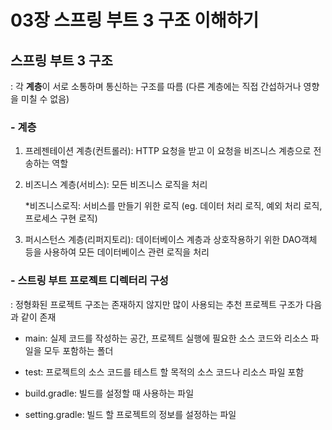 # 03장 스프링 부트 3 구조 이해하기

## 스프링 부트 3 구조 

: 각 **계층**이 서로 소통하며 통신하는 구조를 따름 (다른 계층에는 직접 간섭하거나 영향을 미칠 수 없음)

### - 계층

  1. 프레젠테이션 계층(컨트롤러): HTTP 요청을 받고 이 요청을 비즈니스 계층으로 전송하는 역할

  2. 비즈니스 계층(서비스): 모든 비즈니스 로직을 처리

     *비즈니스로직: 서비스를 만들기 위한 로직 (eg. 데이터 처리 로직, 예외 처리 로직, 프로세스 구현 로직)

  3. 퍼시스턴스 계층(리퍼지토리): 데이터베이스 계층과 상호작용하기 위한 DAO객체 등을 사용하여 모든 데이터베이스 관련 로직을 처리

### - 스트링 부트 프로젝트 디렉터리 구성

: 정형화된 프로젝트 구조는 존재하지 않지만 많이 사용되는 추천 프로젝트 구조가 다음과 같이 존재

  - main: 실제 코드를 작성하는 공간, 프로젝트 실행에 필요한 소스 코드와 리소스 파일을 모두 포함하는 폴더

  - test: 프로젝트의 소스 코드를 테스트 할 목적의 소스 코드나 리소스 파일 포함

  - build.gradle: 빌드를 설정할 때 사용하는 파일

  - setting.gradle: 빌드 할 프로젝트의 정보를 설정하는 파일



  
